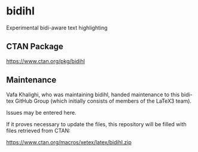 # bidihl
Experimental bidi-aware text highlighting

## CTAN Package
 https://www.ctan.org/pkg/bidihl



## Maintenance
Vafa Khalighi, who was maintaining bidihl, handed maintenance to this bidi-tex
GitHub Group (which initially consists of members of the LaTeX3 team).

Issues may be entered here.

If it proves necessary to update the files, this repository will
be filled with files retrieved from CTAN:

https://www.ctan.org/macros/xetex/latex/bidihl.zip


